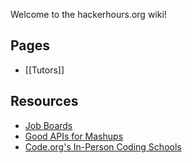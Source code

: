 Welcome to the hackerhours.org wiki!

## Pages

* [[Tutors]]

## Resources

* [Job Boards](https://gist.github.com/afeld/5201086)
* [Good APIs for Mashups](https://gist.github.com/afeld/4952991)
* [Code.org's In-Person Coding Schools](http://aws.code.org/search)